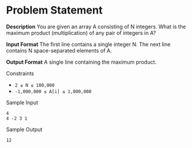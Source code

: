 # Problem Statement

**Description**
You are given an array A consisting of N integers. What is the maximum product (multiplication) of any pair of integers in A?

**Input Format**
The first line contains a single integer N. The next line contains N space-separated elements of A.

**Output Format**
A single line containing the maximum product.

Constraints
* `2 ≤ N ≤ 100,000`
* `-1,000,000 ≤ A[i] ≤ 1,000,000`

Sample Input
```
4
4 -2 3 1
```
Sample Output
```
12
```
